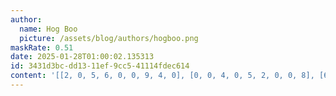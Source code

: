 ```yaml
---
author:
  name: Hog Boo
  picture: /assets/blog/authors/hogboo.png
maskRate: 0.51
date: 2025-01-28T01:00:02.135313
id: 3431d3bc-dd13-11ef-9cc5-41114fdec614
content: '[[2, 0, 5, 6, 0, 0, 9, 4, 0], [0, 0, 4, 0, 5, 2, 0, 0, 8], [6, 0, 9, 0, 4, 8, 0, 0, 2], [8, 1, 0, 3, 6, 5, 0, 0, 0], [7, 0, 3, 4, 0, 1, 0, 0, 5], [5, 0, 6, 0, 0, 9, 2, 0, 3], [0, 0, 0, 5, 3, 7, 0, 0, 0], [4, 0, 7, 8, 0, 6, 5, 0, 0], [0, 0, 0, 0, 9, 0, 7, 0, 6]]'
---
```

